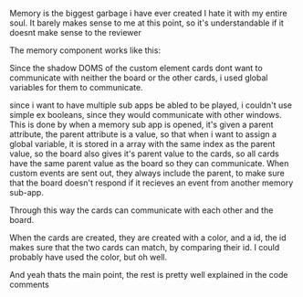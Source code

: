Memory is the biggest garbage i have ever created
I hate it with my entire soul.
It barely makes sense to me at this point, so it's understandable if it doesnt make sense to the reviewer

The memory component works like this:

Since the shadow DOMS of the custom element cards dont want to communicate with neither the board or the other cards, i used global variables
for them to communicate.

since i want to have multiple sub apps be abled to be played, i couldn't use simple ex booleans, since they would communicate with other windows.
This is done by when a memory sub app is opened, it's given a parent attribute, the parent attribute is a value, so that when i want to assign a global variable, it is stored in a array with the same index as the parent value, so the board also gives it's parent value to the cards, so all cards have the same parent value as the board so they can communicate. When custom events are sent out, they always include the parent, to make sure that the board doesn't respond if it recieves an event from another memory sub-app.

Through this way the cards can communicate with each other and the board.

When the cards are created, they are created with a color, and a id, the id makes sure that the two cards can match, by comparing their id.
I could probably have used the color, but oh well.

And yeah thats the main point, the rest is pretty well explained in the code comments